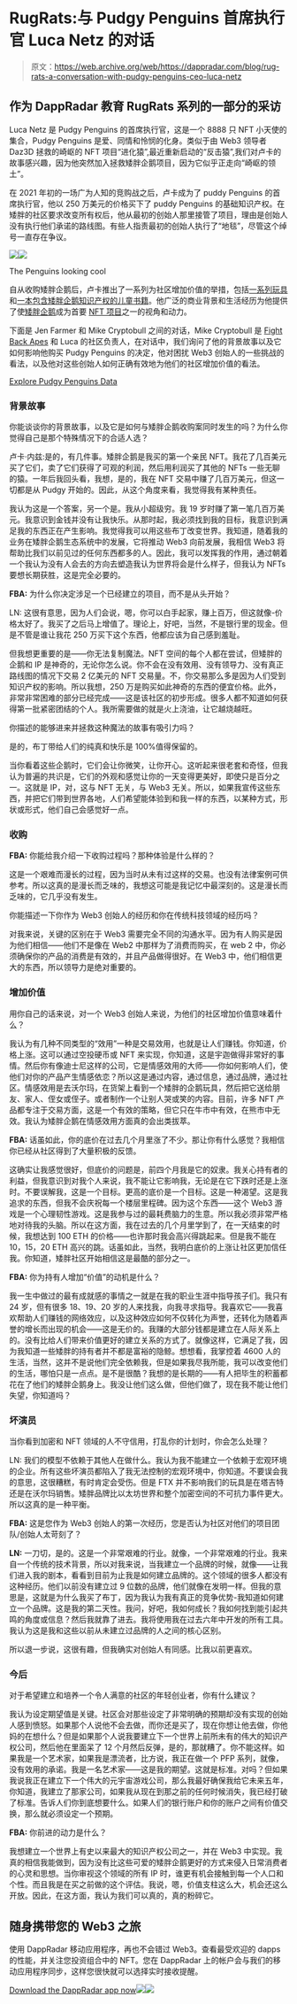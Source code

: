 # RugRats:与 Pudgy Penguins 首席执行官 Luca Netz 的对话

> 原文：<https://web.archive.org/web/https://dappradar.com/blog/rug-rats-a-conversation-with-pudgy-penguins-ceo-luca-netz>

## 作为 DappRadar 教育 RugRats 系列的一部分的采访

Luca Netz 是 Pudgy Penguins 的首席执行官，这是一个 8888 只 NFT 小天使的集合，Pudgy Penguins 是爱、同情和怜悯的化身。类似于由 Web3 领导者 Daz3D 拯救的崎岖的 NFT 项目“进化猿”,最近重新启动的“反击猿”,我们对卢卡的故事感兴趣，因为他突然加入拯救矮胖企鹅项目，因为它似乎正走向“崎岖的领土”。

在 2021 年初的一场广为人知的竞购战之后，卢卡成为了 puddy Penguins 的首席执行官，他以 250 万美元的价格买下了 puddy Penguins 的基础知识产权。在矮胖的社区要求改变所有权后，他从最初的创始人那里接管了项目，理由是创始人没有执行他们承诺的路线图。有些人指责最初的创始人执行了“地毯”，尽管这个绰号一直存在争议。

![](img/9eac5b7a30ba416fe704a4d37cac8c36.png)![](img/ea12ca036c09af3ddc1afb0adc002f55.png)

The Penguins looking cool

自从收购矮胖企鹅后，卢卡推出了一系列为社区增加价值的举措，包括[一系列玩具](https://web.archive.org/web/20221226194427/https://www.coindesk.com/business/2022/08/11/pudgy-penguins-announce-physical-toys-sending-nft-prices-surging/)和[一本包含矮胖企鹅知识产权的儿童书籍](https://web.archive.org/web/20221226194427/https://luckytrader.com/nft/pudgypenguins/news/pudgy-penguins-releasing-children-s-book)。他广泛的商业背景和生活经历为他提供了使[矮胖企鹅](https://web.archive.org/web/20221226194427/https://dappradar.com/ethereum/collectibles/pudgy-penguins)成为首要 [NFT 项目](https://web.archive.org/web/20221226194427/https://dappradar.com/nft)之一的视角和动力。

下面是 Jen Farmer 和 Mike Cryptobull 之间的对话，Mike Cryptobull 是 [Fight Back Apes](https://web.archive.org/web/20221226194427/https://dappradar.com/hub/assets/eth/0x12509cb9123700a4cb51c0bfac07afa4f37b3628/0) 和 Luca 的社区负责人，在对话中，我们询问了他的背景故事以及它如何影响他购买 Pudgy Penguins 的决定，他对困扰 Web3 创始人的一些挑战的看法，以及他对这些创始人如何正确有效地为他们的社区增加价值的看法。

[Explore Pudgy Penguins Data](https://web.archive.org/web/20221226194427/https://dappradar.com/ethereum/collectibles/pudgy-penguins)

### 背景故事

你能谈谈你的背景故事，以及它是如何与矮胖企鹅收购案同时发生的吗？为什么你觉得自己是那个特殊情况下的合适人选？

卢卡·内兹:是的，有几件事。矮胖企鹅是我买的第一个亲民 NFT。我花了几百美元买了它们，卖了它们获得了可观的利润，然后用利润买了其他的 NFTs 一些无聊的猿。一年后我回头看，我想，是的，我在 NFT 交易中赚了几百万美元，但这一切都是从 Pudgy 开始的。因此，从这个角度来看，我觉得我有某种责任。

我认为这是一个答案，另一个是。我从小超级穷。我 19 岁时赚了第一笔几百万美元。我意识到金钱并没有让我快乐。从那时起，我必须找到我的目标，我意识到满足我的东西正在产生影响。我觉得我可以用这些布丁改变世界。我知道，随着我的业务在矮胖企鹅生态系统中的发展，它将推动 Web3 向前发展，我相信 Web3 将帮助比我们以前见过的任何东西都多的人。因此，我可以发挥我的作用，通过朝着一个我认为没有人会去的方向去塑造我认为世界将会是什么样子，但我认为 NFTs 要想长期获胜，这是完全必要的。

**FBA:** 为什么你决定涉足一个已经建立的项目，而不是从头开始？

LN: 这很有意思，因为人们会说，嗯，你可以白手起家，赚上百万，但这就像-价格太好了。我买了之后马上增值了。理论上，好吧，当然，不是银行里的现金。但是不管是谁让我花 250 万买下这个东西，他都应该为自己感到羞耻。

但我想更重要的是——你无法复制魔法。NFT 空间的每个人都在尝试，但矮胖的企鹅和 IP 是神奇的，无论你怎么说。你不会在没有效用、没有领导力、没有真正路线图的情况下交易 2 亿美元的 NFT 交易量。不，你交易那么多是因为人们受到知识产权的影响。所以我想，250 万是购买如此神奇的东西的便宜价格。此外，非常非常困难的部分已经完成——这是该社区的初步形成。很多人都不知道如何获得第一批紧密团结的个人。我所需要做的就是火上浇油，让它越烧越旺。

你描述的能够进来并拯救这种魔法的故事有吸引力吗？

是的，布丁带给人们的纯真和快乐是 100%值得保留的。

当你看着这些企鹅时，它们会让你微笑，让你开心。这听起来很老套和奇怪，但我认为普遍的共识是，它们的外观和感觉让你的一天变得更美好，即使只是百分之一。这就是 IP，对，这与 NFT 无关，与 Web3 无关。所以，如果我宣传这些东西，并把它们带到世界各地，人们希望能体验到和我一样的东西，以某种方式，形状或形式，他们自己会感觉好一点。

### 收购

**FBA:** 你能给我介绍一下收购过程吗？那种体验是什么样的？

这是一个艰难而漫长的过程，因为当时从未有过这样的交易。也没有法律案例可供参考。所以这真的是漫长而乏味的，我想这可能是我记忆中最深刻的。这是漫长而乏味的，它几乎没有发生。

你能描述一下你作为 Web3 创始人的经历和你在传统科技领域的经历吗？

对我来说，关键的区别在于 Web3 需要完全不同的沟通水平。因为有人购买是因为他们相信——他们不是像在 Web2 中那样为了消费而购买，在 web 2 中，你必须确保你的产品的消费是有效的，并且产品做得很好。在 Web3 中，他们相信更大的东西，所以领导力是绝对重要的。

### 增加价值

用你自己的话来说，对一个 Web3 创始人来说，为他们的社区增加价值意味着什么？

我认为有几种不同类型的“效用”一种是交易效用，也就是让人们赚钱。你知道，价格上涨。这可以通过空投硬币或 NFT 来实现，你知道，这是宇迦做得非常好的事情。然后你有像迪士尼这样的公司，它是情感效用的大师——你如何影响人们，使他们对你的产品产生情感依恋？所以这是通过内容，通过信息，通过品牌，通过社区。情感效用是去沃尔玛，在货架上看到一个矮胖的企鹅玩具，然后把它送给朋友、家人、侄女或侄子。或者制作一个让别人哭或笑的内容。目前，许多 NFT 产品都专注于交易方面，这是一个有效的策略，但它只在牛市中有效，在熊市中无效。我认为矮胖企鹅在情感效用方面真的会出类拔萃。

**FBA:** 话虽如此，你的底价在过去几个月里涨了不少。那让你有什么感觉？我相信你已经从社区得到了大量积极的反馈。

这确实让我感觉很好，但底价的问题是，前四个月我是它的奴隶。我关心持有者的利益，但我意识到对我个人来说，我不能让它影响我，无论是在它下跌时还是上涨时。不要误解我，这是一个目标。更高的底价是一个目标。这是一种渴望。这是我追求的东西，但我不会庆祝每一个楼层里程碑。因为这个东西——这个 Web3 游戏是一个心理韧性游戏。这是我参与过的最耗费脑力的生意。所以我必须非常严格地对待我的头脑。所以在这方面，我在过去的几个月里学到了，在一天结束的时候，我想达到 100 ETH 的价格——也许那时我会高兴得跳起来。但是我不能在 10，15，20 ETH 高兴的跳。话虽如此，当然，我明白底价的上涨让社区更加信任我。你知道，矮胖社区开始相信这是最酷的部分之一。

**FBA:** 你为持有人增加“价值”的动机是什么？

我一生中做过的最有成就感的事情之一就是在我的职业生涯中指导孩子们。我只有 24 岁，但有很多 18、19、20 岁的人来找我，向我寻求指导。我喜欢它——我喜欢帮助人们赚钱的网络效应，以及这种效应如何不仅转化为声誉，还转化为随着声誉的增长而出现的机会——这是无价的。我赚的大部分钱都是建立在人际关系上的。没有比给人们带来价值更好的建立关系的方式了。就像这样，它满足了我，因为我知道一些矮胖的持有者并不都是富裕的隐鲸。想想看，我掌控着 4600 人的生活，当然，这并不是说他们完全依赖我，但是如果我尽我所能，我可以改变他们的生活，哪怕只是一点点。是不是很酷？我想的是长期的——有人把毕生的积蓄都花在了他们的矮胖企鹅身上。我没让他们这么做，但他们做了，现在我不能让他们失望，你知道吗？

### 坏演员

当你看到加密和 NFT 领域的人不守信用，打乱你的计划时，你会怎么处理？

LN: 我们的模型不依赖于其他人在做什么。我认为我不能建立一个依赖于宏观环境的企业。所有这些坏演员都陷入了我无法控制的宏观环境中，你知道。不要误会我的意思，这很糟糕，有时肯定会受伤。但是 FTX 并不影响我们的玩具是在塔吉特还是在沃尔玛销售。矮胖品牌比以太坊世界和整个加密空间的不可抗力事件更大。所以这真的是一种平衡。

**FBA:** 这是您作为 Web3 创始人的第一次经历，您是否认为社区对他们的项目团队/创始人太苛刻了？

**LN:** 一刀切，是的。这是一个非常艰难的行业。就像，一个非常艰难的行业。我来自一个传统的技术背景，所以对我来说，当我建立一个品牌的时候，就像——让我们进入我的剧本，看看到目前为止我是如何建立品牌的。这个领域的很多人都没有这种经历。他们以前没有建立过 9 位数的品牌，他们就像在发明一样。但我的意思是，这就是为什么我买了布丁，因为我认为我有真正的竞争优势-我知道如何建立一个品牌。这是我的第二天性。我问，好吧，我如何成长？我如何找到能引起共鸣的角度或信息？然后我就靠了进去。我将使用我在过去六年中开发的所有工具。我认为这是我和这些以前从未建立过品牌的人之间的核心区别。

所以退一步说，这很有趣，但我确实对创始人有同感。比我以前更喜欢。

### 今后

对于希望建立和培养一个令人满意的社区的年轻创业者，你有什么建议？

我认为设定期望值是关键。社区会对那些设定了非常明确的预期却没有实现的创始人感到愤怒。如果那个人说他不会去做，而你还是买了，现在你想让他去做，你他妈的在想什么？但是如果那个人说我要建立下一个世界上前所未有的伟大的知识产权公司，然后他在里面呆了 12 个月然后反弹，是的，那就糟了。你不能这样。如果我是一个艺术家，如果我是漂流者，比方说，我正在做一个 PFP 系列，就像，没有效用的承诺。我是一名艺术家——这是我的期望。这就是标准。对吗？但如果我说我正在建立下一个伟大的元宇宙游戏公司，那么我最好确保我给它未来五年，你知道，我建立了那家公司，如果我从现在到那之前的任何时候消失，我已经打破了标准。告诉人们你到底想要什么。如果人们的银行账户和你的账户之间有价值交换，那么就必须设定一个预期。

**FBA:** 你前进的动力是什么？

我想建立一个世界上有史以来最大的知识产权公司之一，并在 Web3 中实现。我真的相信我能做到，因为没有比这些可爱的矮胖企鹅更好的方式来侵入日常消费者的心灵和思想。当你审视这个领域的所有 IP 时，谁更有机会接触到每一个人口和个性。而且我是在买之前做的这个评估。我说，嗯，价值支柱这么大，机会还这么开放。因此，在这方面，我认为我们可以真的，真的粉碎它。

## 随身携带您的 Web3 之旅

使用 DappRadar 移动应用程序，再也不会错过 Web3。查看最受欢迎的 dapps 的性能，并关注您投资组合中的 NFT。您在 DappRadar 上的帐户会与我们的移动应用程序同步，这样您很快就可以选择实时接收提醒。

[Download the DappRadar app now](https://web.archive.org/web/20221226194427/https://dappradar.app.link/blog)[](https://web.archive.org/web/20221226194427/https://play.google.com/store/apps/details?id=com.portfolio.dappradar)[![](img/a3634373d68930c5d4e8a7fce618f91f.png)<picture>![](img/453febb88e56d5b5f2feecd12e977122.png)</picture>](https://web.archive.org/web/20221226194427/https://play.google.com/store/apps/details?id=com.portfolio.dappradar)
